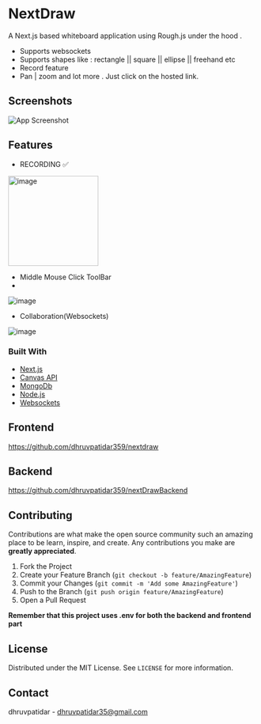 
# NextDraw

A Next.js based whiteboard application using Rough.js under the hood . 
- Supports websockets
- Supports shapes like : rectangle || square || ellipse || freehand etc
- Record feature
- Pan | zoom and lot more . Just click on the hosted link.






## Screenshots

![App Screenshot](https://private-user-images.githubusercontent.com/103873587/307239034-26e56f64-662f-4f75-8008-3f8ff7223aec.png?jwt=eyJhbGciOiJIUzI1NiIsInR5cCI6IkpXVCJ9.eyJpc3MiOiJnaXRodWIuY29tIiwiYXVkIjoicmF3LmdpdGh1YnVzZXJjb250ZW50LmNvbSIsImtleSI6ImtleTUiLCJleHAiOjE3MTIxNjE5ODMsIm5iZiI6MTcxMjE2MTY4MywicGF0aCI6Ii8xMDM4NzM1ODcvMzA3MjM5MDM0LTI2ZTU2ZjY0LTY2MmYtNGY3NS04MDA4LTNmOGZmNzIyM2FlYy5wbmc_WC1BbXotQWxnb3JpdGhtPUFXUzQtSE1BQy1TSEEyNTYmWC1BbXotQ3JlZGVudGlhbD1BS0lBVkNPRFlMU0E1M1BRSzRaQSUyRjIwMjQwNDAzJTJGdXMtZWFzdC0xJTJGczMlMkZhd3M0X3JlcXVlc3QmWC1BbXotRGF0ZT0yMDI0MDQwM1QxNjI4MDNaJlgtQW16LUV4cGlyZXM9MzAwJlgtQW16LVNpZ25hdHVyZT04Mjc3N2JjZDdhZjg1OWZmYjIzY2MwZGI4MWU0NDFiZDI1ODRmNTkwNjczNmQ4ZmZmNjQ0YzU5NDM3NzJiMDI5JlgtQW16LVNpZ25lZEhlYWRlcnM9aG9zdCZhY3Rvcl9pZD0wJmtleV9pZD0wJnJlcG9faWQ9MCJ9.a8plxx9tv90rc5Pw1-K4ubgk-hw2b3PduSuUJTJXB10)

## Features

- RECORDING ✅
  
<img width="182" alt="image" src="https://github.com/dhruvpatidar359/nextdraw/assets/103873587/64637de6-60e6-4192-99a5-054864edb6e2">


- Middle Mouse Click ToolBar
- 
 ![image](https://github.com/dhruvpatidar359/nextdraw/assets/103873587/9ba4a9e8-3397-4c89-91da-0932d2012d90)


- Collaboration(Websockets)
  
![image](https://github.com/dhruvpatidar359/nextdraw/assets/103873587/b33557e4-c205-4785-b3f8-4c6f1be50951)



### Built With
* [Next.js]()
* [Canvas API]()
* [MongoDb]()
* [Node.js]()
* [Websockets]()



## Frontend
https://github.com/dhruvpatidar359/nextdraw
## Backend 
https://github.com/dhruvpatidar359/nextDrawBackend





## Contributing

Contributions are what make the open source community such an amazing place to be learn, inspire, and create. Any contributions you make are **greatly appreciated**.

1. Fork the Project
2. Create your Feature Branch (`git checkout -b feature/AmazingFeature`)
3. Commit your Changes (`git commit -m 'Add some AmazingFeature'`)
4. Push to the Branch (`git push origin feature/AmazingFeature`)
5. Open a Pull Request

**Remember that this project uses .env for both the backend and frontend part**



## License

Distributed under the MIT License. See `LICENSE` for more information.




## Contact

dhruvpatidar - dhruvpatidar35@gmail.com

